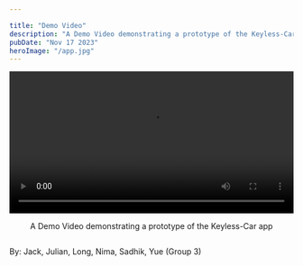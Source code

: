 ```yaml
---

title: "Demo Video"
description: "A Demo Video demonstrating a prototype of the Keyless-Car app"
pubDate: "Nov 17 2023"
heroImage: "/app.jpg"
---
```


<style>
  .hero-image {
    max-width: 60%;
    height: auto;
    align-items: center;
    margin: auto; /* Add this line to center the image */
  }
  
  .center-content {
    display: flex;
    flex-direction: column;
    align-items: center;
    text-align: center;
  }
  
  video {
    width: 100%;
  }
</style>

<div class="center-content">
    <video class="my-video" controls>
    <source src="/demo.mp4" type="video/mp4">
    Your browser does not support the video tag.
  </video>

  A Demo Video demonstrating a prototype of the Keyless-Car app
</div>

By: Jack, Julian, Long, Nima, Sadhik, Yue (Group 3)

